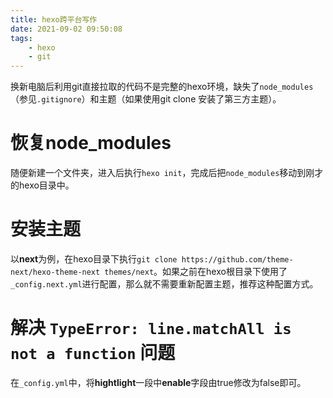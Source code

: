 ```yaml
---
title: hexo跨平台写作
date: 2021-09-02 09:50:08
tags:
	- hexo
	- git
---
```

换新电脑后利用git直接拉取的代码不是完整的hexo环境，缺失了`node_modules`（参见`.gitignore`）和主题（如果使用git clone 安装了第三方主题）。

# 恢复node_modules
随便新建一个文件夹，进入后执行`hexo init`，完成后把`node_modules`移动到刚才的hexo目录中。

# 安装主题
以**next**为例，在hexo目录下执行`git clone https://github.com/theme-next/hexo-theme-next themes/next`。如果之前在hexo根目录下使用了` _config.next.yml`进行配置，那么就不需要重新配置主题，推荐这种配置方式。

# 解决 `TypeError: line.matchAll is not a function` 问题
在`_config.yml`中，将**hightlight**一段中**enable**字段由true修改为false即可。